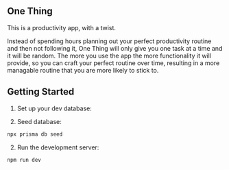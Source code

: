 ## One Thing

This is a productivity app, with a twist.

Instead of spending hours planning out your perfect productivity routine and then not following it,
One Thing will only give you one task at a time and it will be random. The more you use the app the
more functionality it will provide, so you can craft your perfect routine over time, resulting in a
more managable routine that you are more likely to stick to.

## Getting Started

1. Set up your dev database:

2. Seed database:

```bash
npx prisma db seed
```

2. Run the development server:

```bash
npm run dev
```
